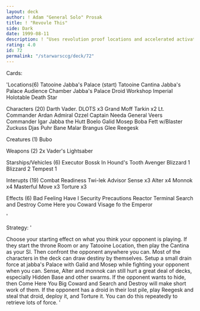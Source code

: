 ```yaml
---
layout: deck
author: ! Adam "General Solo" Prosak
title: ! "Revovle This"
side: Dark
date: 1999-08-11
description: ! "Uses revolution proof locations and accelerated activation to power a M&T assault."
rating: 4.0
id: 72
permalink: "/starwarsccg/deck/72"
---
```

Cards: 

'Locations(6)
Tatooine Jabba's Palace (start)
Tatooine Cantina
Jabba's Palace Audience Chamber
Jabba's Palace Droid Workshop
Imperial Holotable
Death Star

Characters (20)
Darth Vader. DLOTS x3
Grand Moff Tarkin x2
Lt. Commander Ardan
Admiral Ozzel
Captain Needa
General Veers
Commander Igar
Jabba the Hutt
Boelo
Galid
Mosep
Boba Fett w/Blaster
Zuckuss
Djas Puhr
Bane Malar
Brangus Glee
Reegesk

Creatures (1)
Bubo

Weapons (2)
2x Vader's Lightsaber

Starships/Vehicles (6)
Executor
Bossk In Hound's Tooth
Avenger
Blizzard 1
Blizzard 2
Tempest 1

Interupts (19)
Combat Readiness
Twi-lek Advisor
Sense x3
Alter x4
Monnok x4
Masterful Move x3
Torture x3

Effects (6)
Bad Feeling Have I
Security Precautions
Reactor Terminal
Search and Destroy
Come Here you Coward
Visage fo the Emperor

'

Strategy: '

Choose your starting effect on what you think your opponent is playing.  If they start the throne Room or any Tatooine Location, then play the Cantina as your SI.	Then confront the opponent anywhere you can.  Most of the characters in the deck can draw destiny by themselves.  Setup a small drain force at jabba's Palace with Galid and Mosep while fighting your opponent when you can.	Sense, Alter and monnok can still hurt a great deal of decks, especially Hidden Base and other swarms.	If the opponent wants to hide, then Come Here You Big Coward and Search and Destroy will make short work of them.  If the opponent has a droid in their lost pile, play Reegesk and steal that droid, deploy it, and Torture it.  You can do this repeatedly to retrieve lots of force.  '

